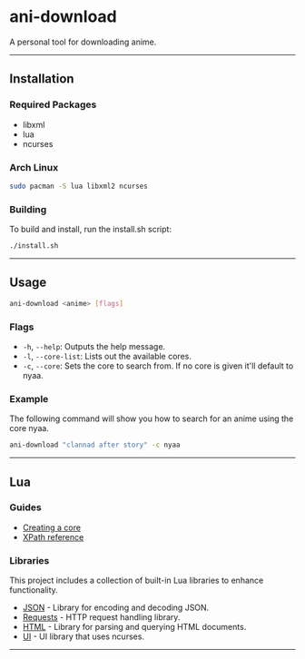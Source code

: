 # ani-download
A personal tool for downloading anime.

---

## Installation

### Required Packages
- libxml
- lua
- ncurses

### Arch Linux
```bash
sudo pacman -S lua libxml2 ncurses
```

### Building
To build and install, run the install.sh script:
```bash
./install.sh
```

---

## Usage

```bash
ani-download <anime> [flags]
```

### Flags
- `-h`, `--help`: Outputs the help message.
- `-l`, `--core-list`: Lists out the available cores.
- `-c`, `--core`: Sets the core to search from. If no core is given it'll default to nyaa.

### Example
The following command will show you how to search for an anime using the core nyaa.

```bash
ani-download "clannad after story" -c nyaa
```

---

## Lua

### Guides
- [Creating a core](./docs/guides/cores.md)
- [XPath reference](https://quickref.me/xpath.html)

### Libraries
This project includes a collection of built-in Lua libraries to enhance functionality.

- [JSON](./docs/lua/json.md) - Library for encoding and decoding JSON.
- [Requests](./docs/lua/requests.md) - HTTP request handling library.
- [HTML](./docs/lua/html.md) - Library for parsing and querying HTML documents.
- [UI](./docs/lua/ui.md) - UI library that uses ncurses.
---
